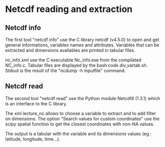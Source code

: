 # Netcdf reading and extraction
## Netcdf info
The first tool "netcdf info" use the C library netcdf (v4.5.0) to open and get general informations, variables names and attributes.
Variables that can be extracted and dimensions availables are printed in tabular files.

nc_info.xml use the C executable Nc_info.exe from the compilated NC_info.c. 
Tabular files are displayed by the bash code div_vartab.sh.
Stdout is the result of the "ncdump -h inputfile" command.

## Netcdf read
The second tool "netcdf read" use the Python module Netcdf4 (1.3.1) which is an interface to the C library.

The xml lecture_nc allows to choose a variable to extract and to add filter on dimensions.
The option "Search values for custom coordinates" use the scipy spatial function to get the closest coordinates with non-NA values.

The output is a tabular with the variable and its dimensions values (eg : latitude, longitude, time...).
